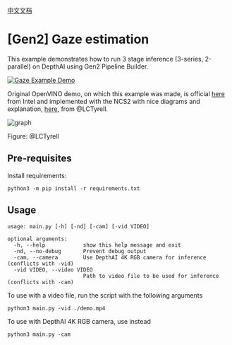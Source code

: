 [中文文档](README.zh-CN.md)

# [Gen2] Gaze estimation

This example demonstrates how to run 3 stage inference (3-series, 2-parallel) on DepthAI using Gen2 Pipeline Builder.

[![Gaze Example Demo](https://user-images.githubusercontent.com/5244214/106155937-4fa7bb00-6181-11eb-8c23-21abe12f7fe4.gif)](https://user-images.githubusercontent.com/5244214/106155520-0f483d00-6181-11eb-8b95-a2cb73cc4bac.mp4)


Original OpenVINO demo, on which this example was made, is official [here](https://docs.openvinotoolkit.org/2021.1/omz_demos_gaze_estimation_demo_README.html) from Intel and implemented with the NCS2 with nice diagrams and explanation, [here](https://github.com/LCTyrell/Gaze_pointer_controller), from @LCTyrell.

![graph](https://user-images.githubusercontent.com/32992551/103378235-de4fec00-4a9e-11eb-88b2-621180f7edef.jpeg)

Figure: @LCTyrell

## Pre-requisites

Install requirements:
```
python3 -m pip install -r requirements.txt
```

## Usage

```
usage: main.py [-h] [-nd] [-cam] [-vid VIDEO]

optional arguments:
  -h, --help            show this help message and exit
  -nd, --no-debug       Prevent debug output
  -cam, --camera        Use DepthAI 4K RGB camera for inference (conflicts with -vid)
  -vid VIDEO, --video VIDEO
                        Path to video file to be used for inference (conflicts with -cam)
```

To use with a video file, run the script with the following arguments

```
python3 main.py -vid ./demo.mp4
```

To use with DepthAI 4K RGB camera, use instead

```
python3 main.py -cam
```
